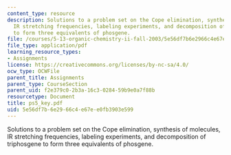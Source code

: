 ```yaml
---
content_type: resource
description: Solutions to a problem set on the Cope elimination, synthesis of molecules,
  IR stretching frequencies, labeling experiments, and decomposition of triphosgene
  to form three equivalents of phosgene.
file: /courses/5-13-organic-chemistry-ii-fall-2003/5e56df7b6e2966c4e67ee0fb3903e599_ps5_key.pdf
file_type: application/pdf
learning_resource_types:
- Assignments
license: https://creativecommons.org/licenses/by-nc-sa/4.0/
ocw_type: OCWFile
parent_title: Assignments
parent_type: CourseSection
parent_uid: f2e379c0-2b3a-16c3-0284-59b9e0a7f88b
resourcetype: Document
title: ps5_key.pdf
uid: 5e56df7b-6e29-66c4-e67e-e0fb3903e599
---
```

Solutions to a problem set on the Cope elimination, synthesis of molecules, IR stretching frequencies, labeling experiments, and decomposition of triphosgene to form three equivalents of phosgene.